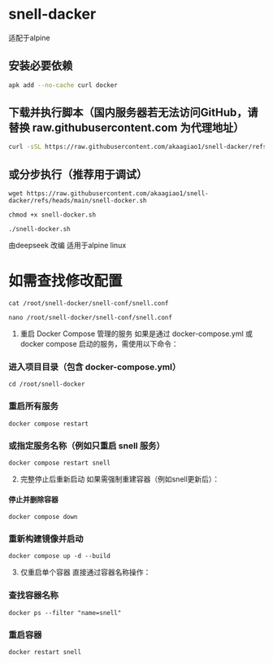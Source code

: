 # snell-dacker
适配于alpine

## 安装必要依赖
```bash
apk add --no-cache curl docker
```
## 下载并执行脚本（国内服务器若无法访问GitHub，请替换 raw.githubusercontent.com 为代理地址）
```bash
curl -sSL https://raw.githubusercontent.com/akaagiao1/snell-dacker/refs/heads/main/snell-docker.sh | sh -
```
## 或分步执行（推荐用于调试）
```
wget https://raw.githubusercontent.com/akaagiao1/snell-dacker/refs/heads/main/snell-docker.sh
```
```
chmod +x snell-docker.sh
```
```
./snell-docker.sh
```

由deepseek 改编 适用于alpine linux 
# 如需查找修改配置
```
cat /root/snell-docker/snell-conf/snell.conf
```
```
nano /root/snell-docker/snell-conf/snell.conf
```
1. 重启 Docker Compose 管理的服务
如果是通过 docker-compose.yml 或 docker compose 启动的服务，需使用以下命令：

### 进入项目目录（包含 docker-compose.yml）
```
cd /root/snell-docker
```
### 重启所有服务
```
docker compose restart
```

### 或指定服务名称（例如只重启 snell 服务）
```
docker compose restart snell
```
2. 完整停止后重新启动
如果需强制重建容器（例如snell更新后）：


#### 停止并删除容器
```
docker compose down
```
### 重新构建镜像并启动
```
docker compose up -d --build
```
3. 仅重启单个容器
直接通过容器名称操作：

### 查找容器名称
```
docker ps --filter "name=snell"
```
### 重启容器
```
docker restart snell
```
